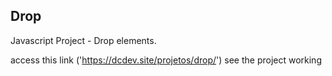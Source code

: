 ## Drop

Javascript Project - Drop elements.


access this link ('https://dcdev.site/projetos/drop/') see the project working

